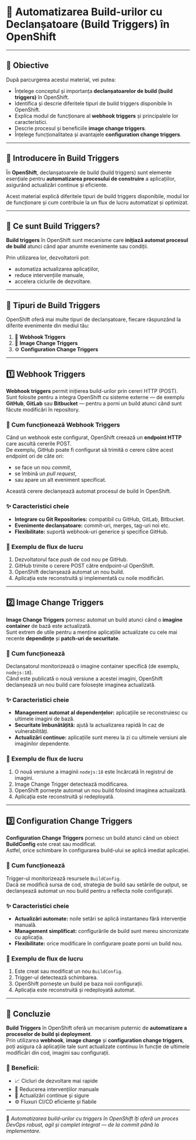 # 🤖 Automatizarea Build-urilor cu Declanșatoare (Build Triggers) în OpenShift

---

## 🎯 Obiective

După parcurgerea acestui material, vei putea:
- Înțelege conceptul și importanța **declanșatoarelor de build (build triggers)** în OpenShift.  
- Identifica și descrie diferitele tipuri de build triggers disponibile în OpenShift.  
- Explica modul de funcționare al **webhook triggers** și principalele lor caracteristici.  
- Descrie procesul și beneficiile **image change triggers**.  
- Înțelege funcționalitatea și avantajele **configuration change triggers**.  

---

## 🧭 Introducere în Build Triggers

În **OpenShift**, declanșatoarele de build (build triggers) sunt elemente esențiale pentru **automatizarea procesului de construire** a aplicațiilor, asigurând actualizări continue și eficiente.  

Acest material explică diferitele tipuri de build triggers disponibile, modul lor de funcționare și cum contribuie la un flux de lucru automatizat și optimizat.

---

## 🧠 Ce sunt Build Triggers?

**Build triggers** în OpenShift sunt mecanisme care **inițiază automat procesul de build** atunci când apar anumite evenimente sau condiții.  

Prin utilizarea lor, dezvoltatorii pot:
- automatiza actualizarea aplicațiilor,
- reduce intervențiile manuale,
- accelera ciclurile de dezvoltare.

---

## 🧩 Tipuri de Build Triggers

OpenShift oferă mai multe tipuri de declanșatoare, fiecare răspunzând la diferite evenimente din mediul tău:

1. 🔗 **Webhook Triggers**  
2. 🐳 **Image Change Triggers**  
3. ⚙️ **Configuration Change Triggers**

---

## 1️⃣ Webhook Triggers

**Webhook triggers** permit inițierea build-urilor prin cereri HTTP (POST).  
Sunt folosite pentru a integra OpenShift cu sisteme externe — de exemplu **GitHub**, **GitLab** sau **Bitbucket** — pentru a porni un build atunci când sunt făcute modificări în repository.

### 🔧 Cum funcționează Webhook Triggers
Când un webhook este configurat, OpenShift creează un **endpoint HTTP** care ascultă cererile POST.  
De exemplu, GitHub poate fi configurat să trimită o cerere către acest endpoint ori de câte ori:
- se face un nou *commit*,
- se îmbină un *pull request*,
- sau apare un alt eveniment specificat.

Această cerere declanșează automat procesul de build în OpenShift.

### ✨ Caracteristici cheie
- **Integrare cu Git Repositories:** compatibil cu GitHub, GitLab, Bitbucket.  
- **Evenimente declanșatoare:** commit-uri, merges, tag-uri noi etc.  
- **Flexibilitate:** suportă webhook-uri generice și specifice GitHub.  

### 🔄 Exemplu de flux de lucru
1. Dezvoltatorul face *push* de cod nou pe GitHub.  
2. GitHub trimite o cerere POST către endpoint-ul OpenShift.  
3. OpenShift declanșează automat un nou build.  
4. Aplicația este reconstruită și implementată cu noile modificări.

---

## 2️⃣ Image Change Triggers

**Image Change Triggers** pornesc automat un build atunci când o **imagine container** de bază este actualizată.  
Sunt extrem de utile pentru a menține aplicațiile actualizate cu cele mai recente **dependințe** și **patch-uri de securitate**.

### 🔧 Cum funcționează
Declanșatorul monitorizează o imagine container specifică (de exemplu, `nodejs:18`).  
Când este publicată o nouă versiune a acestei imagini, OpenShift declanșează un nou build care folosește imaginea actualizată.

### ✨ Caracteristici cheie
- **Management automat al dependențelor:** aplicațiile se reconstruiesc cu ultimele imagini de bază.  
- **Securitate îmbunătățită:** ajută la actualizarea rapidă în caz de vulnerabilități.  
- **Actualizări continue:** aplicațiile sunt mereu la zi cu ultimele versiuni ale imaginilor dependente.

### 🔄 Exemplu de flux de lucru
1. O nouă versiune a imaginii `nodejs:18` este încărcată în registrul de imagini.  
2. Image Change Trigger detectează modificarea.  
3. OpenShift pornește automat un nou build folosind imaginea actualizată.  
4. Aplicația este reconstruită și redeployată.

---

## 3️⃣ Configuration Change Triggers

**Configuration Change Triggers** pornesc un build atunci când un obiect **BuildConfig** este creat sau modificat.  
Astfel, orice schimbare în configurarea build-ului se aplică imediat aplicației.

### 🔧 Cum funcționează
Trigger-ul monitorizează resursele `BuildConfig`.  
Dacă se modifică sursa de cod, strategia de build sau setările de output, se declanșează automat un nou build pentru a reflecta noile configurații.

### ✨ Caracteristici cheie
- **Actualizări automate:** noile setări se aplică instantaneu fără intervenție manuală.  
- **Management simplificat:** configurările de build sunt mereu sincronizate cu aplicația.  
- **Flexibilitate:** orice modificare în configurare poate porni un build nou.

### 🔄 Exemplu de flux de lucru
1. Este creat sau modificat un nou `BuildConfig`.  
2. Trigger-ul detectează schimbarea.  
3. OpenShift pornește un build pe baza noii configurații.  
4. Aplicația este reconstruită și redeployată automat.

---

## 🧾 Concluzie

**Build Triggers** în OpenShift oferă un mecanism puternic de **automatizare a proceselor de build și deployment**.  
Prin utilizarea **webhook**, **image change** și **configuration change triggers**, poți asigura că aplicațiile tale sunt actualizate continuu în funcție de ultimele modificări din cod, imagini sau configurații.

### 🔑 Beneficii:
- 📈 Cicluri de dezvoltare mai rapide  
- 🧠 Reducerea intervențiilor manuale  
- 🔄 Actualizări continue și sigure  
- ⚙️ Fluxuri CI/CD eficiente și fiabile  

---

📘 *Automatizarea build-urilor cu triggers în OpenShift îți oferă un proces DevOps robust, agil și complet integrat — de la commit până la implementare.*
